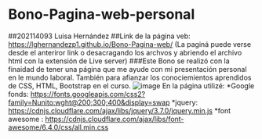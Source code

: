 # Bono-Pagina-web-personal
##202114093 Luisa Hernández
##Link de la página veb: https://lghernandezp1.github.io/Bono-Pagina-web/
(La paginá puede verse desde el anteriror link o desacragando los archvos y abriendo el archivo html con la extensión de Live server)
###Este Bono se realizó con la finaidad de tener una página que me ayude con mi presentación personal en le mundo laboral. También para afianzar los conociemientos aprendidos de CSS, HTML, Bootstrap en el curso.
![image](https://github.com/lghernandezp1/Bono-Pagina-web/assets/88736572/884bfee1-9609-467e-b9be-f8cf21cf2828)
En la página utilizé:
*Google fonds: https://fonts.googleapis.com/css2?family=Nunito:wght@200;300;400&display=swap
*jquery: https://cdnjs.cloudflare.com/ajax/libs/jquery/3.7.0/jquery.min.js
*font awesome : https://cdnjs.cloudflare.com/ajax/libs/font-awesome/6.4.0/css/all.min.css
